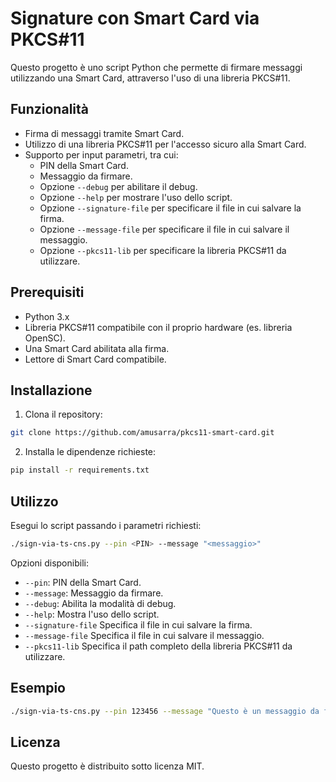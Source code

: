 # Signature con Smart Card via PKCS#11

Questo progetto è uno script Python che permette di firmare messaggi utilizzando una Smart Card, attraverso l'uso di una
libreria PKCS#11.

## Funzionalità

- Firma di messaggi tramite Smart Card.
- Utilizzo di una libreria PKCS#11 per l'accesso sicuro alla Smart Card.
- Supporto per input parametri, tra cui:
    - PIN della Smart Card.
    - Messaggio da firmare.
    - Opzione `--debug` per abilitare il debug.
    - Opzione `--help` per mostrare l'uso dello script.
    - Opzione `--signature-file` per specificare il file in cui salvare la firma.
    - Opzione `--message-file` per specificare il file in cui salvare il messaggio.
    - Opzione `--pkcs11-lib` per specificare la libreria PKCS#11 da utilizzare.

## Prerequisiti

- Python 3.x
- Libreria PKCS#11 compatibile con il proprio hardware (es. libreria OpenSC).
- Una Smart Card abilitata alla firma.
- Lettore di Smart Card compatibile.

## Installazione

1. Clona il repository:
```bash
git clone https://github.com/amusarra/pkcs11-smart-card.git
```

2. Installa le dipendenze richieste:
```bash
pip install -r requirements.txt
```

## Utilizzo

Esegui lo script passando i parametri richiesti:

```bash
./sign-via-ts-cns.py --pin <PIN> --message "<messaggio>"
```

Opzioni disponibili:

- `--pin`: PIN della Smart Card.
- `--message`: Messaggio da firmare.
- `--debug`: Abilita la modalità di debug.
- `--help`: Mostra l'uso dello script.
- `--signature-file` Specifica il file in cui salvare la firma.
- `--message-file` Specifica il file in cui salvare il messaggio.
- `--pkcs11-lib` Specifica il path completo della libreria PKCS#11 da utilizzare.

## Esempio

```bash
./sign-via-ts-cns.py --pin 123456 --message "Questo è un messaggio da firmare"
```

## Licenza

Questo progetto è distribuito sotto licenza MIT.
